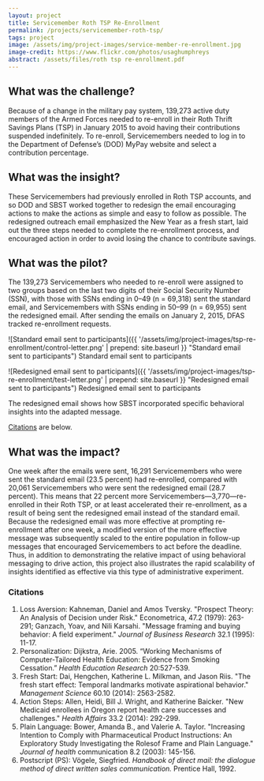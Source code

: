 ```yaml
---
layout: project
title: Servicemember Roth TSP Re-Enrollment
permalink: /projects/servicemember-roth-tsp/
tags: project
image: /assets/img/project-images/service-member-re-enrollment.jpg
image-credit: https://www.flickr.com/photos/usaghumphreys
abstract: /assets/files/roth tsp re-enrollment.pdf
---
```

## What was the challenge?

Because of a change in the military pay system, 139,273 active duty members of the Armed Forces needed to re-enroll in their Roth Thrift Savings Plans (TSP) in January 2015 to avoid having their contributions suspended indefinitely. To re-enroll, Servicemembers needed to log in to the Department of Defense’s (DOD) MyPay website and select a contribution percentage.

## What was the insight?

These Servicemembers had previously enrolled in Roth TSP accounts, and so DOD and SBST worked together to redesign the email encouraging actions to make the actions as simple and easy to follow as possible. The redesigned outreach email emphasized the New Year as a fresh start, laid out the three steps needed to complete the re-enrollment process, and encouraged action in order to avoid losing the chance to contribute savings.

## What was the pilot?

The 139,273 Servicemembers who needed to re-enroll were assigned to two groups based on the last two digits of their Social Security Number (SSN), with those with SSNs ending in 0–49 (n = 69,318) sent the standard email, and Servicemembers with SSNs ending in 50–99 (n = 69,955) sent the redesigned email. After sending the emails on January 2, 2015, DFAS tracked re-enrollment requests.

![Standard email sent to participants]({{ '/assets/img/project-images/tsp-re-enrollment/control-letter.png' | prepend: site.baseurl }} "Standard email sent to participants")
Standard email sent to participants

![Redesigned email sent to participants]({{ '/assets/img/project-images/tsp-re-enrollment/test-letter.png' | prepend: site.baseurl }} "Redesigned email sent to participants")
Redesigned email sent to participants

The redesigned email shows how SBST incorporated specific behavioral insights into the adapted message.

[Citations](#citations) are below.

## What was the impact?

One week after the emails were sent, 16,291 Servicemembers who were sent the standard email (23.5 percent) had re-enrolled, compared with 20,061 Servicemembers who were sent the redesigned email (28.7 percent). This means that 22 percent more Servicemembers—3,770—re-enrolled in their Roth TSP, or at least accelerated their re-enrollment, as a result of being sent the redesigned email instead of the standard email. Because the redesigned email was more effective at prompting re-enrollment after one week, a modified version of the more effective message was subsequently scaled to the entire population in follow-up messages that encouraged Servicemembers to act before the deadline. Thus, in addition to demonstrating the relative impact of using behavioral messaging to drive action, this project also illustrates the rapid scalability of insights identified as effective via this type of administrative experiment.

### Citations

1. Loss Aversion: Kahneman, Daniel and Amos Tversky. "Prospect Theory: An Analysis of Decision under Risk." Econometrica, 47.2 (1979): 263-291; Ganzach, Yoav, and Nili Karsahi. "Message framing and buying behavior: A field experiment." _Journal of Business Research_ 32.1 (1995): 11-17.
2. Personalization: Dijkstra, Arie. 2005. “Working Mechanisms of Computer-Tailored Health Education: Evidence from Smoking Cessation.” _Health Education Research_ 20:527-539.
3. Fresh Start: Dai, Hengchen, Katherine L. Milkman, and Jason Riis. "The fresh start effect: Temporal landmarks motivate aspirational behavior." _Management Science_ 60.10 (2014): 2563-2582.
4. Action Steps:  Allen, Heidi, Bill J. Wright, and Katherine Baicker. "New Medicaid enrollees in Oregon report health care successes and challenges." _Health Affairs_ 33.2 (2014): 292-299.
5. Plain Language:  Bower, Amanda B., and Valerie A. Taylor. "Increasing Intention to Comply with Pharmaceutical Product Instructions: An Exploratory Study Investigating the Rolesof Frame and Plain Language." _Journal of health_ communication 8.2 (2003): 145-156.
6. Postscript (PS): Vögele, Siegfried. _Handbook of direct mail: the dialogue method of direct written sales communication._ Prentice Hall, 1992.
